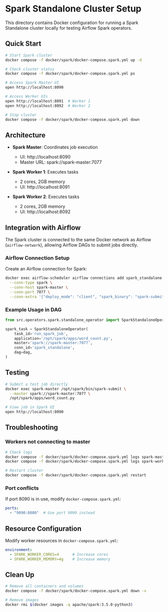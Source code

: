 # Spark Standalone Cluster Setup

This directory contains Docker configuration for running a Spark Standalone cluster locally for testing Airflow Spark operators.

## Quick Start

```bash
# Start Spark cluster
docker compose -f docker/spark/docker-compose.spark.yml up -d

# Check cluster status
docker compose -f docker/spark/docker-compose.spark.yml ps

# Access Spark Master UI
open http://localhost:8090

# Access Worker UIs
open http://localhost:8091  # Worker 1
open http://localhost:8092  # Worker 2

# Stop cluster
docker compose -f docker/spark/docker-compose.spark.yml down
```

## Architecture

- **Spark Master**: Coordinates job execution
  - UI: http://localhost:8090
  - Master URL: spark://spark-master:7077

- **Spark Worker 1**: Executes tasks
  - 2 cores, 2GB memory
  - UI: http://localhost:8091

- **Spark Worker 2**: Executes tasks
  - 2 cores, 2GB memory
  - UI: http://localhost:8092

## Integration with Airflow

The Spark cluster is connected to the same Docker network as Airflow (`airflow-network`), allowing Airflow DAGs to submit jobs directly.

### Airflow Connection Setup

Create an Airflow connection for Spark:

```bash
docker exec airflow-scheduler airflow connections add spark_standalone \
  --conn-type spark \
  --conn-host spark-master \
  --conn-port 7077 \
  --conn-extra '{"deploy_mode": "client", "spark_binary": "spark-submit"}'
```

### Example Usage in DAG

```python
from src.operators.spark.standalone_operator import SparkStandaloneOperator

spark_task = SparkStandaloneOperator(
    task_id='run_spark_job',
    application='/opt/spark/apps/word_count.py',
    master='spark://spark-master:7077',
    conn_id='spark_standalone',
    dag=dag,
)
```

## Testing

```bash
# Submit a test job directly
docker exec spark-master /opt/spark/bin/spark-submit \
  --master spark://spark-master:7077 \
  /opt/spark/apps/word_count.py

# View job in Spark UI
open http://localhost:8090
```

## Troubleshooting

### Workers not connecting to master

```bash
# Check logs
docker compose -f docker/spark/docker-compose.spark.yml logs spark-master
docker compose -f docker/spark/docker-compose.spark.yml logs spark-worker-1

# Restart cluster
docker compose -f docker/spark/docker-compose.spark.yml restart
```

### Port conflicts

If port 8090 is in use, modify `docker-compose.spark.yml`:

```yaml
ports:
  - "9090:8080"  # Use port 9090 instead
```

## Resource Configuration

Modify worker resources in `docker-compose.spark.yml`:

```yaml
environment:
  - SPARK_WORKER_CORES=4      # Increase cores
  - SPARK_WORKER_MEMORY=4g    # Increase memory
```

## Clean Up

```bash
# Remove all containers and volumes
docker compose -f docker/spark/docker-compose.spark.yml down -v

# Remove images
docker rmi $(docker images -q apache/spark:3.5.0-python3)
```